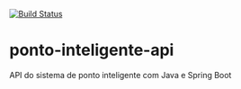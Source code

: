 [![Build Status](https://travis-ci.org/luiscruzdesign/ponto-inteligente-api.svg?branch=master)](https://travis-ci.org/luiscruzdesign/ponto-inteligente-api)

# ponto-inteligente-api
API do sistema de ponto inteligente com Java e Spring Boot
